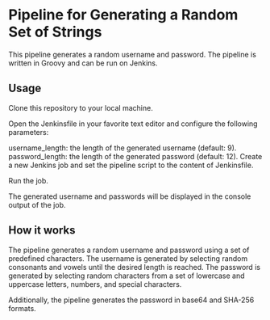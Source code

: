 # Pipeline for Generating a Random Set of Strings

This pipeline generates a random username and password. The pipeline is written in Groovy and can be run on Jenkins.

## Usage
Clone this repository to your local machine.

Open the Jenkinsfile in your favorite text editor and configure the following parameters:

username_length: the length of the generated username (default: 9).
password_length: the length of the generated password (default: 12).
Create a new Jenkins job and set the pipeline script to the content of Jenkinsfile.

Run the job.

The generated username and passwords will be displayed in the console output of the job.

## How it works

The pipeline generates a random username and password using a set of predefined characters. The username is generated by selecting random consonants and vowels until the desired length is reached. The password is generated by selecting random characters from a set of lowercase and uppercase letters, numbers, and special characters.

Additionally, the pipeline generates the password in base64 and SHA-256 formats.
